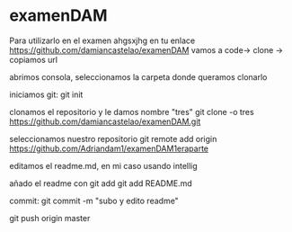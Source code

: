 # examenDAM
Para utilizarlo en el examen
ahgsxjhg
en tu enlace https://github.com/damiancastelao/examenDAM vamos a code-> clone -> copiamos url

abrimos consola, seleccionamos la carpeta donde queramos clonarlo

iniciamos git: git init

clonamos el repositorio y le damos nombre "tres" 
git clone -o tres https://github.com/damiancastelao/examenDAM.git

seleccionamos nuestro repositorio git remote add origin https://github.com/Adriandam1/examenDAM1eraparte

editamos el readme.md, en mi caso usando intellig

añado el readme con git add git add README.md

commit: git commit -m "subo y edito readme"

git push origin master